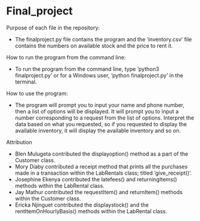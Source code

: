 # Final_project
Purpose of each file in the repository:
- The finalproject.py file contains the program and the ‘inventory.csv’ file contains the numbers on available stock and the price to rent it.

How to run the program from the command line:
- To run the program from the command line, type ‘python3 finalproject.py’ or for a Windows user, ‘python finalproject.py’ in the terminal.

How to use the program:
- The program will prompt you to input your name and phone number, then a list of options will be displayed. It will prompt you to input a number corresponding to a   request from the list of options. Interpret the data based on what you requested, so if you requested to display the available inventory, it will display the      available inventory and so on.

Attribution
- Blen Mulugeta contributed the displayoption() method as a part of the Customer class.
- Mory Diaby contributed a receipt method that prints all the purchases made in a transaction within the LabRentals class; titled ‘give_receipt()’.
- Josephine Ekenya contributed the latefees() and returningItems() methods within the LabRental class.
- Jay Mathur contributed the requestItem() and returnItem() methods within the Customer class.
- Ericka Njinguet contributed the displaystock() and the rentItemOnHourlyBasis() methods within the LabRental class.
